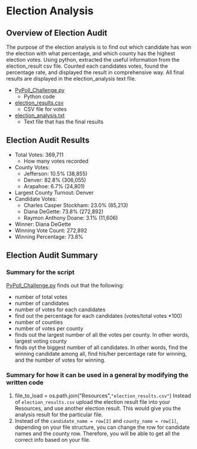 # Election Analysis
## Overview of Election Audit
The purpose of the election analysis is to find out which candidate has won the election with what percentage, and which county has the highest election votes. Using python, extracted the useful information from the election_result csv file. Counted each candidates votes, found the percentage rate, and displayed the result in comprehensive way. All final results are displayed in the election_analysis text file.

- [PyPoll_Challenge.py](https://github.com/oyuka1112/election_analysis/blob/main/PyPoll_Challenge.py)
    - Python code 
- [election_results.csv](https://raw.githubusercontent.com/oyuka1112/election_analysis/main/Resources/election_results.csv)
    - CSV file for votes
- [election_analysis.txt](https://github.com/oyuka1112/election_analysis/blob/main/election_analysis.txt)
    - Text file that has the final results
## Election Audit Results
* Total Votes: 369,711 
    - How many votes recorded 
* County Votes:
    - Jefferson: 10.5% (38,855)
    - Denver: 82.8% (306,055)
    - Arapahoe: 6.7% (24,801)
* Largest County Turnout: Denver
* Candidate Votes: 
    - Charles Casper Stockham: 23.0% (85,213)
    - Diana DeGette: 73.8% (272,892)
    - Raymon Anthony Doane: 3.1% (11,606)
* Winner: Diana DeGette
* Winning Vote Count: 272,892
* Winning Percentage: 73.8%

## Election Audit Summary
### Summary for the script
[PyPoll_Challenge.py](https://github.com/oyuka1112/election_analysis/blob/main/PyPoll_Challenge.py) finds out that the following:
- number of total votes
- number of candidates
- number of votes for each candidates
- find out the percentage for each candidates (votes/total votes *100)
- number of counties
- number of votes per county
- finds out the largest number of all the votes per county. In other words, largest voting county
- finds oyt the biggest number of all candidates. In other words, find the winning candidate among all, find his/her percentage rate for winning, and the number of votes for winning.
### Summary for how it can be used in a general by modifying the written code
1. file_to_load = os.path.join("Resources",`"election_results.csv"`)
    Instead of `election_results.csv` upload the election result file into your Resources, and use another election result. This would give you the analysis result for the particular file.
2.  Instead of the `candidate_name = row[2]` and `county_name = row[1]`, depending on your file structure, you can change the row for candidate names and the county row. Therefore, you will be able to get all the correct info based on your file.


